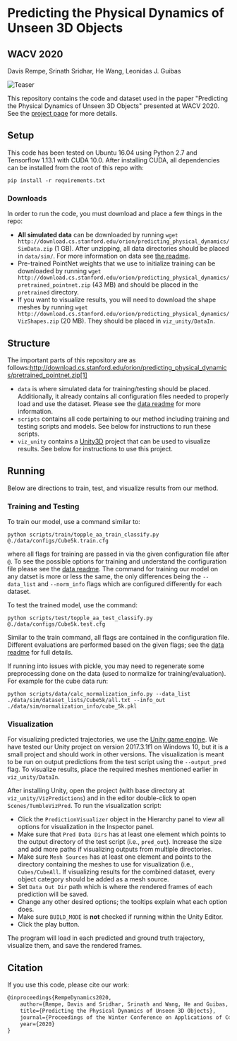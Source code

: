 # Predicting the Physical Dynamics of Unseen 3D Objects

## WACV 2020

Davis Rempe, Srinath Sridhar, He Wang, Leonidas J. Guibas

![Teaser](dynamics.png)

This repository contains the code and dataset used in the paper "Predicting the Physical Dynamics of Unseen 3D Objects" presented at WACV 2020. See the [project page](https://geometry.stanford.edu/projects/learningdynamicsWACV2020/) for more details.

## Setup
This code has been tested on Ubuntu 16.04 using Python 2.7 and Tensorflow 1.13.1 with CUDA 10.0. After installing CUDA, all dependencies can be installed from the root of this repo with:

`pip install -r requirements.txt`

### Downloads
In order to run the code, you must download and place a few things in the repo:
* **All simulated data** can be downloaded by running `wget http://download.cs.stanford.edu/orion/predicting_physical_dynamics/SimData.zip` (1 GB). After unzipping, all data directories should be placed in `data/sim/`. For more information on data see [the readme](data).
* Pre-trained PointNet weights that we use to initialize training can be downloaded by running `wget http://download.cs.stanford.edu/orion/predicting_physical_dynamics/pretrained_pointnet.zip` (43 MB) and should be placed in the `pretrained` directory. 
* If you want to visualize results, you will need to download the shape meshes by running `wget http://download.cs.stanford.edu/orion/predicting_physical_dynamics/VizShapes.zip` (20 MB). They should be placed in `viz_unity/DataIn`.

## Structure
The important parts of this repository are as follows:http://download.cs.stanford.edu/orion/predicting_physical_dynamics/pretrained_pointnet.zip[1]
* `data` is where simulated data for training/testing should be placed. Additionally, it already contains all configuration files needed to properly load and use the dataset. Please see the [data readme](data) for more information.
* `scripts` contains all code pertaining to our method including training and testing scripts and models. See below for instructions to run these scripts.
* `viz_unity` contains a [Unity3D](https://unity.com/) project that can be used to visualize results. See below for instructions to use this project.

## Running
Below are directions to train, test, and visualize results from our method.

### Training and Testing
To train our model, use a command similar to:

`python scripts/train/topple_aa_train_classify.py @./data/configs/Cube5k.train.cfg`

where all flags for training are passed in via the given configuration file after `@`. To see the possible options for training and understand the configuration file please see the [data readme](data). The command for training our model on any datset is more or less the same, the only differences being the `--data_list` and `--norm_info` flags which are configured differently for each dataset.

To test the trained model, use the command:

`python scripts/test/topple_aa_test_classify.py @./data/configs/Cube5k.test.cfg`

Similar to the train command, all flags are contained in the configuration file. Different evaluations are performed based on the given flags; see the [data readme](data) for full details.

If running into issues with pickle, you may need to regenerate some preprocessing done on the data (used to normalize for training/evaluation). For example for the cube data run:

`python scripts/data/calc_normalization_info.py --data_list ./data/sim/dataset_lists/Cube5k/all.txt --info_out ./data/sim/normalization_info/cube_5k.pkl`

### Visualization
For visualizing predicted trajectories, we use the [Unity game engine](https://unity.com/). We have tested our Unity project on version 2017.3.1f1 on Windows 10, but it is a small project and should work in other versions. The visualization is meant to be run on output predictions from the test script using the `--output_pred` flag. To visualize results, place the required meshes mentioned earlier in `viz_unity/DataIn`.

After installing Unity, open the project (with base directory at `viz_unity/VizPredictions`) and in the editor double-click to open `Scenes/TumbleVizPred`. To run the visualization script:
* Click the `PredictionVisualizer` object in the Hierarchy panel to view all options for visualization in the Inspector panel.
* Make sure that `Pred Data Dirs` has at least one element which points to the output directory of the test script (i.e., `pred_out`). Increase the size and add more paths if visualizing outputs from multiple directories.
* Make sure `Mesh Sources` has at least one element and points to the directory containing the meshes to use for visualization (i.e., `Cubes/CubeAll`. If visualizing results for the combined dataset, every object category should be added as a mesh source.
* Set `Data Out Dir` path which is where the rendered frames of each prediction will be saved.
* Change any other desired options; the tooltips explain what each option does.
* Make sure `BUILD_MODE` is __not__ checked if running within the Unity Editor.
* Click the play button.

The program will load in each predicted and ground truth trajectory, visualize them, and save the rendered frames.

## Citation

If you use this code, please cite our work:
```latex
@inproceedings{RempeDynamics2020,
	author={Rempe, Davis and Sridhar, Srinath and Wang, He and Guibas, Leonidas J.},
	title={Predicting the Physical Dynamics of Unseen 3D Objects},
	journal={Proceedings of the Winter Conference on Applications of Computer Vision (WACV)},
	year={2020}
}
```
